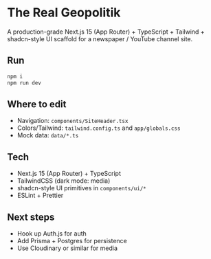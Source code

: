 # The Real Geopolitik

A production-grade Next.js 15 (App Router) + TypeScript + Tailwind + shadcn-style UI scaffold for a newspaper / YouTube channel site.

## Run

```bash
npm i
npm run dev
```

## Where to edit

- Navigation: `components/SiteHeader.tsx`
- Colors/Tailwind: `tailwind.config.ts` and `app/globals.css`
- Mock data: `data/*.ts`

## Tech

- Next.js 15 (App Router) + TypeScript
- TailwindCSS (dark mode: media)
- shadcn-style UI primitives in `components/ui/*`
- ESLint + Prettier

## Next steps

- Hook up Auth.js for auth
- Add Prisma + Postgres for persistence
- Use Cloudinary or similar for media
